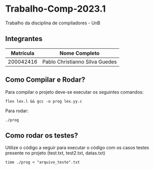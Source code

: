 # Trabalho-Comp-2023.1

Trabalho da disciplina de compiladores - UnB

## Integrantes

| Matrícula | Nome Completo                 |
|:---------:|:-----------------------------:|
| 200042416 | Pablo Christianno Silva Guedes|

## Como Compilar e Rodar?

Para compilar o projeto deve-se executar os seguintes comandos:

    flex lex.l && gcc -o prog lex.yy.c

Para rodar:

    ./prog

## Como rodar os testes?

Utilize o código a seguir para executar o código com os casos testes presente no projeto (test.txt, test2.txt, datas.txt)

    time ./prog < "arquivo_teste".txt